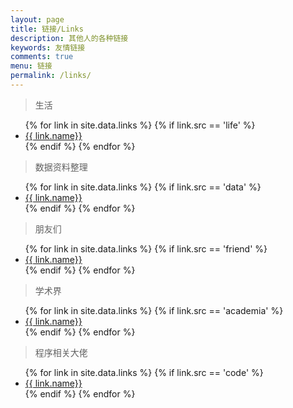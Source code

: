 ```yaml
---
layout: page
title: 链接/Links
description: 其他人的各种链接
keywords: 友情链接
comments: true
menu: 链接
permalink: /links/
---
```


> 生活 

<ul>
{% for link in site.data.links %}
  {% if link.src == 'life' %}
  <li><a href="{{ link.url }}" target="_blank">{{ link.name}}</a></li>
  {% endif %}
{% endfor %}
</ul>

> 数据资料整理

<ul>
{% for link in site.data.links %}
  {% if link.src == 'data' %}
  <li><a href="{{ link.url }}" target="_blank">{{ link.name}}</a></li>
  {% endif %}
{% endfor %}
</ul>

> 朋友们

<ul>
{% for link in site.data.links %}
  {% if link.src == 'friend' %}
  <li><a href="{{ link.url }}" target="_blank">{{ link.name}}</a></li>
  {% endif %}
{% endfor %}
</ul>

> 学术界

<ul>
{% for link in site.data.links %}
  {% if link.src == 'academia' %}
  <li><a href="{{ link.url }}" target="_blank">{{ link.name}}</a></li>
  {% endif %}
{% endfor %}
</ul>

> 程序相关大佬

<ul>
{% for link in site.data.links %}
  {% if link.src == 'code' %}
  <li><a href="{{ link.url }}" target="_blank">{{ link.name}}</a></li>
  {% endif %}
{% endfor %}
</ul>